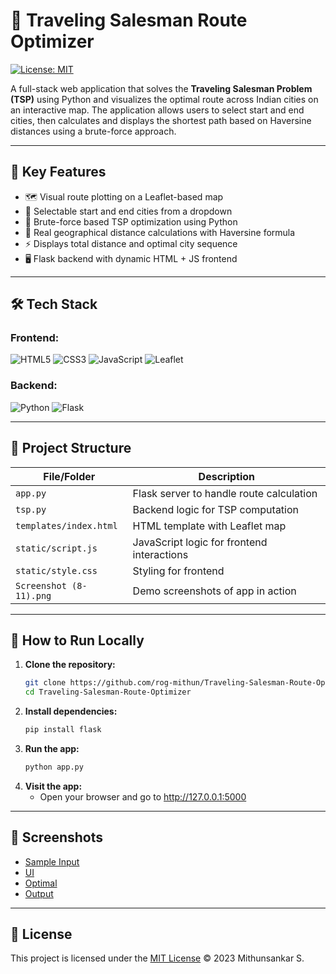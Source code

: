 # 🧭 Traveling Salesman Route Optimizer

[![License: MIT](https://img.shields.io/badge/License-MIT-yellow.svg)](LICENSE)

A full-stack web application that solves the **Traveling Salesman Problem (TSP)** using Python and visualizes the optimal route across Indian cities on an interactive map. The application allows users to select start and end cities, then calculates and displays the shortest path based on Haversine distances using a brute-force approach.

---

## 📌 Key Features

- 🗺️ Visual route plotting on a Leaflet-based map
- 📍 Selectable start and end cities from a dropdown
- 🧠 Brute-force based TSP optimization using Python
- 📏 Real geographical distance calculations with Haversine formula
- ⚡ Displays total distance and optimal city sequence
- 🖥️ Flask backend with dynamic HTML + JS frontend

---

## 🛠️ Tech Stack

### Frontend:
![HTML5](https://img.shields.io/badge/HTML5-E34F26?style=flat&logo=html5&logoColor=white)
![CSS3](https://img.shields.io/badge/CSS3-1572B6?style=flat&logo=css3&logoColor=white)
![JavaScript](https://img.shields.io/badge/JavaScript-F7DF1E?style=flat&logo=javascript&logoColor=black)
![Leaflet](https://img.shields.io/badge/Leaflet-199900?style=flat&logo=leaflet&logoColor=white)

### Backend:
![Python](https://img.shields.io/badge/Python-3776AB?style=flat&logo=python&logoColor=white)
![Flask](https://img.shields.io/badge/Flask-000000?style=flat&logo=flask&logoColor=white)

---

## 📁 Project Structure

| File/Folder          | Description                                   |
|----------------------|-----------------------------------------------|
| `app.py`             | Flask server to handle route calculation      |
| `tsp.py`             | Backend logic for TSP computation             |
| `templates/index.html` | HTML template with Leaflet map               |
| `static/script.js`   | JavaScript logic for frontend interactions    |
| `static/style.css`   | Styling for frontend                          |
| `Screenshot (8-11).png` | Demo screenshots of app in action           |

---

## 🚀 How to Run Locally

1. **Clone the repository:**
   ```bash
   git clone https://github.com/rog-mithun/Traveling-Salesman-Route-Optimizer.git
   cd Traveling-Salesman-Route-Optimizer

2. **Install dependencies:**
   ```bash
   pip install flask

3. **Run the app:**
   ```bash
   python app.py

4. **Visit the app:**
   - Open your browser and go to http://127.0.0.1:5000

---

## 📸 Screenshots

- [Sample Input](Screenshot(8))
- [UI](Screenshot(9))
- [Optimal](Screenshot(10))
- [Output](Screenshot(11))

---

## 📖 License

This project is licensed under the [MIT License](LICENSE) © 2023 Mithunsankar S.
